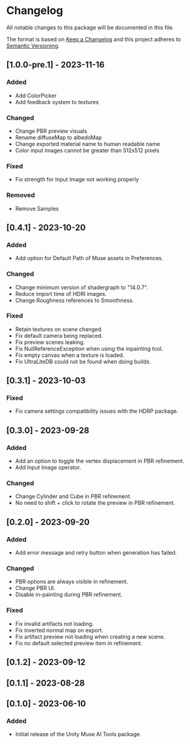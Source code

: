 # Changelog
All notable changes to this package will be documented in this file.

The format is based on [Keep a Changelog](http://keepachangelog.com/en/1.0.0/)
and this project adheres to [Semantic Versioning](http://semver.org/spec/v2.0.0.html).

## [1.0.0-pre.1] - 2023-11-16

### Added

- Add ColorPicker
- Add feedback system to textures

### Changed

- Change PBR preview visuals
- Rename diffuseMap to albedoMap
- Change exported material name to human readable name
- Color input images cannot be greater than 512x512 pixels

### Fixed

- Fix strength for Input Image not working properly

### Removed

- Remove Samples

## [0.4.1] - 2023-10-20

### Added

- Add option for Default Path of Muse assets in Preferences.

### Changed

- Change minimum version of shadergraph to "14.0.7".
- Reduce import time of HDRI images.
- Change Roughness references to Smoothness.

### Fixed

- Retain textures on scene changed.
- Fix default camera being replaced.
- Fix preview scenes leaking.
- Fix NullReferenceException when using the inpainting tool.
- Fix empty canvas when a texture is loaded.
- Fix UltraLiteDB could not be found when doing builds.

## [0.3.1] - 2023-10-03

### Fixed

- Fix camera settings compatibility issues with the HDRP package.

## [0.3.0] - 2023-09-28

### Added

- Add an option to toggle the vertex displacement in PBR refinement.
- Add Input Image operator.

### Changed

- Change Cylinder and Cube in PBR refinement.
- No need to shift + click to rotate the preview in PBR refinement.

## [0.2.0] - 2023-09-20

### Added

- Add error message and retry button when generation has failed.

### Changed

- PBR options are always visible in refinement.
- Change PBR UI.
- Disable in-painting during PBR refinement.

### Fixed

- Fix invalid artifacts not loading.
- Fix inverted normal map on export.
- Fix artifact preview not loading when creating a new scene.
- Fix no default selected preview item in refinement.

## [0.1.2] - 2023-09-12

## [0.1.1] - 2023-08-28

## [0.1.0] - 2023-06-10

### Added

- Initial release of the Unity Muse AI Tools package.
